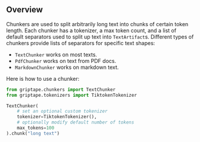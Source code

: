 ## Overview

Chunkers are used to split arbitrarily long text into chunks of certain token length. Each chunker has a tokenizer, a max token count, and a list of default separators used to split up text into `TextArtifact`s. Different types of chunkers provide lists of separators for specific text shapes:

* `TextChunker` works on most texts.
* `PdfChunker` works on text from PDF docs.
* `MarkdownChunker` works on markdown text.

Here is how to use a chunker:

```python
from griptape.chunkers import TextChunker
from griptape.tokenizers import TiktokenTokenizer

TextChunker(
    # set an optional custom tokenizer 
    tokenizer=TiktokenTokenizer(),
    # optionally modify default number of tokens
    max_tokens=100
).chunk("long text")
```
